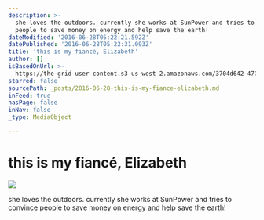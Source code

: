 ```yaml
---
description: >-
  she loves the outdoors. currently she works at SunPower and tries to convince
  people to save money on energy and help save the earth!
dateModified: '2016-06-28T05:22:21.592Z'
datePublished: '2016-06-28T05:22:31.093Z'
title: 'this is my fiancé, Elizabeth'
author: []
isBasedOnUrl: >-
  https://the-grid-user-content.s3-us-west-2.amazonaws.com/3704d642-470f-433b-9ea5-19ab3754f89f.jpg
starred: false
sourcePath: _posts/2016-06-28-this-is-my-fiance-elizabeth.md
inFeed: true
hasPage: false
inNav: false
_type: MediaObject

---
```

# this is my fiancé, Elizabeth
![](https://the-grid-user-content.s3-us-west-2.amazonaws.com/3704d642-470f-433b-9ea5-19ab3754f89f.jpg)

she loves the outdoors. currently she works at SunPower and tries to convince people to save money on energy and help save the earth!
